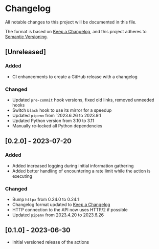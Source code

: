# Changelog

All notable changes to this project will be documented in this file.

The format is based on [Keep a Changelog](https://keepachangelog.com/en/1.1.0/),
and this project adheres to [Semantic Versioning](https://semver.org/spec/v2.0.0.html).

## [Unreleased]

### Added

- CI enhancements to create a GitHub release with a changelog

### Changed

- Updated `pre-commit` hook versions, fixed old links, removed unneeded hooks
- Switch `black` hook to use its mirror for a speedup
- Updated `pipenv` from `2023.6.26 to 2023.9.1
- Updated Python version from 3.10 to 3.11
- Manually re-locked all Python dependencies

## [0.2.0] - 2023-07-20

### Added

- Added increased logging during initial information gathering
- Added better handling of encountering a rate limit while the action is executing

### Changed

- Bump `httpx` from 0.24.0 to 0.24.1
- Changelog format updated to [Keep a Changelog](https://keepachangelog.com/en/1.1.0/)
- HTTP connection to the API now uses HTTP/2 if possible
- Updated `pipenv` from 2023.4.20 to 2023.6.26

## [0.1.0] - 2023-06-30

- Initial versioned release of the actions
